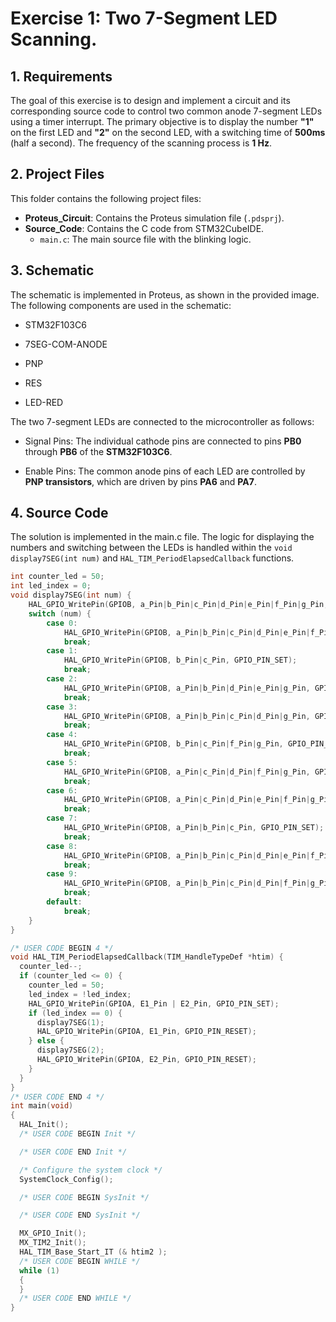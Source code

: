 # Exercise 1: Two 7-Segment LED Scanning.

## 1. Requirements

The goal of this exercise is to design and implement a circuit and its corresponding source code to control two common anode 7-segment LEDs using a timer interrupt. The primary objective is to display the number **"1"** on the first LED and **"2"** on the second LED, with a switching time of **500ms** (half a second). The frequency of the scanning process is **1 Hz**.

## 2. Project Files

This folder contains the following project files:

* **Proteus_Circuit**: Contains the Proteus simulation file (`.pdsprj`).
* **Source_Code**: Contains the C code from STM32CubeIDE.
    * `main.c`: The main source file with the blinking logic.

## 3. Schematic

The schematic is implemented in Proteus, as shown in the provided image. The following components are used in the schematic:

* STM32F103C6

* 7SEG-COM-ANODE

* PNP

* RES

* LED-RED

The two 7-segment LEDs are connected to the microcontroller as follows:

* Signal Pins: The individual cathode pins are connected to pins **PB0** through **PB6** of the **STM32F103C6**.

* Enable Pins: The common anode pins of each LED are controlled by **PNP transistors**, which are driven by pins **PA6** and **PA7**. 

## 4. Source Code
The solution is implemented in the main.c file. The logic for displaying the numbers and switching between the LEDs is handled within the  `void display7SEG(int num)` and `HAL_TIM_PeriodElapsedCallback` functions.
```c
int counter_led = 50;
int led_index = 0;
void display7SEG(int num) {
    HAL_GPIO_WritePin(GPIOB, a_Pin|b_Pin|c_Pin|d_Pin|e_Pin|f_Pin|g_Pin, GPIO_PIN_RESET);
    switch (num) {
        case 0:
            HAL_GPIO_WritePin(GPIOB, a_Pin|b_Pin|c_Pin|d_Pin|e_Pin|f_Pin, GPIO_PIN_SET);
            break;
        case 1:
            HAL_GPIO_WritePin(GPIOB, b_Pin|c_Pin, GPIO_PIN_SET);
            break;
        case 2:
            HAL_GPIO_WritePin(GPIOB, a_Pin|b_Pin|d_Pin|e_Pin|g_Pin, GPIO_PIN_SET);
            break;
        case 3:
            HAL_GPIO_WritePin(GPIOB, a_Pin|b_Pin|c_Pin|d_Pin|g_Pin, GPIO_PIN_SET);
            break;
        case 4:
            HAL_GPIO_WritePin(GPIOB, b_Pin|c_Pin|f_Pin|g_Pin, GPIO_PIN_SET);
            break;
        case 5:
            HAL_GPIO_WritePin(GPIOB, a_Pin|c_Pin|d_Pin|f_Pin|g_Pin, GPIO_PIN_SET);
            break;
        case 6:
            HAL_GPIO_WritePin(GPIOB, a_Pin|c_Pin|d_Pin|e_Pin|f_Pin|g_Pin, GPIO_PIN_SET);
            break;
        case 7:
            HAL_GPIO_WritePin(GPIOB, a_Pin|b_Pin|c_Pin, GPIO_PIN_SET);
            break;
        case 8:
            HAL_GPIO_WritePin(GPIOB, a_Pin|b_Pin|c_Pin|d_Pin|e_Pin|f_Pin|g_Pin, GPIO_PIN_SET);
            break;
        case 9:
            HAL_GPIO_WritePin(GPIOB, a_Pin|b_Pin|c_Pin|d_Pin|f_Pin|g_Pin, GPIO_PIN_SET);
            break;
        default:
            break;
    }
}

/* USER CODE BEGIN 4 */
void HAL_TIM_PeriodElapsedCallback(TIM_HandleTypeDef *htim) {
  counter_led--;
  if (counter_led <= 0) {
    counter_led = 50;
    led_index = !led_index;
    HAL_GPIO_WritePin(GPIOA, E1_Pin | E2_Pin, GPIO_PIN_SET);
    if (led_index == 0) {
      display7SEG(1);
      HAL_GPIO_WritePin(GPIOA, E1_Pin, GPIO_PIN_RESET);
    } else {
      display7SEG(2);
      HAL_GPIO_WritePin(GPIOA, E2_Pin, GPIO_PIN_RESET);
    }
  }
}
/* USER CODE END 4 */
int main(void)
{
  HAL_Init();
  /* USER CODE BEGIN Init */

  /* USER CODE END Init */

  /* Configure the system clock */
  SystemClock_Config();

  /* USER CODE BEGIN SysInit */

  /* USER CODE END SysInit */

  MX_GPIO_Init();
  MX_TIM2_Init();
  HAL_TIM_Base_Start_IT (& htim2 );
  /* USER CODE BEGIN WHILE */
  while (1)
  {
  }
  /* USER CODE END WHILE */
}
